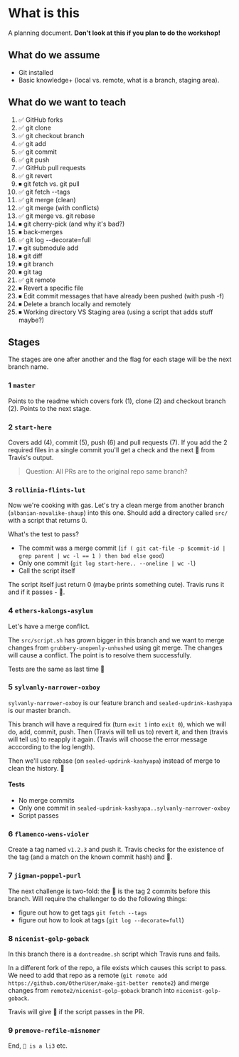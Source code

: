 # What is this

A planning document. **Don't look at this if you plan to do the workshop!**

## What do we assume

* Git installed
* Basic knowledge+ (local vs. remote, what is a branch, staging area).

## What do we want to teach

1. ✅ GitHub forks
1. ✅ git clone
1. ✅ git checkout branch
1. ✅ git add
1. ✅ git commit
1. ✅ git push
1. ✅ GitHub pull requests
1. ✅ git revert
1. ⏹ git fetch vs. git pull
1. ✅ git fetch --tags
1. ✅ git merge (clean)
1. ✅ git merge (with conflicts)
1. ✅ git merge vs. git rebase
1. ⏹ git cherry-pick (and why it's bad?)
1. ⏹ back-merges
1. ✅ git log --decorate=full
1. ⏹ git submodule add
1. ⏹ git diff
1. ⏹ git branch
1. ⏹ git tag
1. ✅ git remote
1. ⏹ Revert a specific file
1. ⏹ Edit commit messages that have already been pushed (with push -f)
1. ⏹ Delete a branch locally and remotely
1. ⏹ Working directory VS Staging area (using a script that adds stuff maybe?)

## Stages

The stages are one after another and the flag for each stage will be the next branch name.

### 1 `master`

Points to the readme which covers fork (1), clone (2) and checkout branch (2). Points to the next stage.

### 2 `start-here`

Covers add (4), commit (5), push (6) and pull requests (7). If you add the 2 required files in a single commit you'll get a check and the next 🚩 from Travis's output.

> Question: All PRs are to the original repo same branch?

### 3 `rollinia-flints-lut`

Now we're cooking with gas. Let's try a clean merge from another branch (`albanian-novalike-shaup`) into this one. Should add a directory called `src/` with a script that returns 0.

What's the test to pass?

* The commit was a merge commit (`if ( git cat-file -p $commit-id | grep parent | wc -l == 1 ) then bad else good`)
* Only one commit (`git log start-here.. --oneline | wc -l`)
* Call the script itself

The script itself just return 0 (maybe prints something cute). Travis runs it and if it passes - 🚩.

### 4 `ethers-kalongs-asylum`

Let's have a merge conflict.

The `src/script.sh` has grown bigger in this branch and we want to merge changes from `grubbery-unopenly-unhushed` using git merge. The changes will cause a conflict. The point is to resolve them successfully.

Tests are the same as last time 🚩

### 5 `sylvanly-narrower-oxboy`

`sylvanly-narrower-oxboy` is our feature branch and `sealed-updrink-kashyapa` is our master branch.

This branch will have a required fix (turn `exit 1` into `exit 0`), which we will do,  add, commit, push. Then (Travis will tell us to) revert it, and then (travis will tell us) to reapply it again. (Travis will choose the error message acccording to the log length).

Then we'll use rebase (on `sealed-updrink-kashyapa`) instead of merge to clean the history. 🚩

#### Tests

* No merge commits
* Only one commit in `sealed-updrink-kashyapa..sylvanly-narrower-oxboy`
* Script passes

### 6 `flamenco-wens-violer`

Create a tag named `v1.2.3` and push it. Travis checks for the existence of the tag (and a match on the known commit hash) and 🚩.

### 7 `jigman-poppel-purl`

The next challenge is two-fold: the 🚩 is the tag 2 commits before this branch. Will require the challenger to do the following things:

* figure out how to get tags `git fetch --tags`
* figure out how to look at tags (`git log --decorate=full`)

### 8 `nicenist-golp-goback`

In this branch there is a `dontreadme.sh` script which Travis runs and fails.

In a different fork of the repo, a file exists which causes this script to pass. We need to add that repo as a remote (`git remote add https://github.com/OtherUser/make-git-better remote2`) and merge changes from `remote2/nicenist-golp-goback` branch into `nicenist-golp-goback`.

Travis will give 🚩 if the script passes in the PR.

### 9 `premove-refile-misnomer`

End, `🍰 is a li3` etc.
